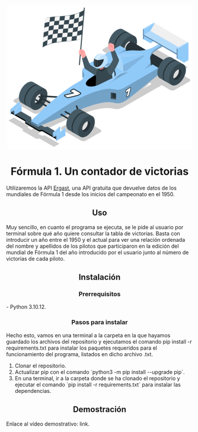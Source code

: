 <p align="center">
    <img src="./assets/icon.png">
</p>
<h1 align="center">Fórmula 1. Un contador de victorias</h1>

Utilizaremos la API [Ergast](http://ergast.com/mrd/), una API gratuita que devuelve datos de los mundiales de Fórmula 1 desde los inicios del campeonato en el 1950.

<h2 align="center">Uso</h2>
Muy sencillo, en cuanto el programa se ejecuta, se le pide al usuario por terminal sobre qué año quiere consultar la tabla de victorias.
Basta con introducir un año entre el 1950 y el actual para ver una relación ordenada del nombre y apellidos de los pilotos que participaron en la edición del mundial de Fórmula 1 del año introducido por el usuario junto al número de victorias de cada piloto.

<h2 align="center">Instalación</h2>
<h3 align="center">Prerrequisitos</h3>
- Python 3.10.12.
<h3 align="center">Pasos para instalar</h3>
Hecho esto, vamos en una terminal a la carpeta en la que hayamos guardado los archivos del repositorio y ejecutamos el comando pip install -r requirements.txt para instalar los paquetes requeridos para el funcionamiento del programa, listados en dicho archivo .txt.
<p align="center">
    <ol>
        <li>Clonar el repositorio.</li>
        <li>Actualizar pip con el comando `python3 -m pip install --upgrade pip`.</li>
        <li>En una terminal, ir a la carpeta donde se ha clonado el repositorio y ejecutar el comando `pip install -r requirements.txt` para instalar las dependencias.</li>
    </ol>
</p>

<h2 align="center">Demostración</h2>
Enlace al vídeo demostrativo: link.